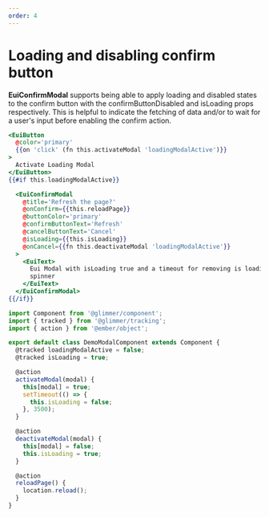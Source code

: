 ```yaml
---
order: 4
---
```


# Loading and disabling confirm button

<EuiText>
  <strong>EuiConfirmModal</strong> supports being able to apply loading and disabled states to the confirm button with the <EuiCode>confirmButtonDisabled</EuiCode> and <EuiCode>isLoading</EuiCode> props respectively. This is helpful to indicate the fetching of data and/or to wait for a user's input before enabling the confirm action.
</EuiText>

```hbs template
<EuiButton
  @color='primary'
  {{on 'click' (fn this.activateModal 'loadingModalActive')}}
>
  Activate Loading Modal
</EuiButton>
{{#if this.loadingModalActive}}

  <EuiConfirmModal
    @title='Refresh the page?'
    @onConfirm={{this.reloadPage}}
    @buttonColor='primary'
    @confirmButtonText='Refresh'
    @cancelButtonText='Cancel'
    @isLoading={{this.isLoading}}
    @onCancel={{fn this.deactivateModal 'loadingModalActive'}}
  >
    <EuiText>
      Eui Modal with isLoading true and a timeout for removing is loading
      spinner
    </EuiText>
  </EuiConfirmModal>
{{/if}}
```

```js component
import Component from '@glimmer/component';
import { tracked } from '@glimmer/tracking';
import { action } from '@ember/object';

export default class DemoModalComponent extends Component {
  @tracked loadingModalActive = false;
  @tracked isLoading = true;

  @action
  activateModal(modal) {
    this[modal] = true;
    setTimeout(() => {
      this.isLoading = false;
    }, 3500);
  }

  @action
  deactivateModal(modal) {
    this[modal] = false;
    this.isLoading = true;
  }

  @action
  reloadPage() {
    location.reload();
  }
}
```
